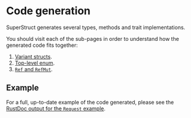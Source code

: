 # Code generation

SuperStruct generates several types, methods and trait implementations.

You should visit each of the sub-pages in order to understand how the generated code fits together:

1. [Variant structs](./codegen/variant-structs.md).
2. [Top-level enum](./codegen/enum.md).
3. [`Ref` and `RefMut`](./codegen/ref-and-refmut.md).

## Example

For a full, up-to-date example of the code generated, please see the [RustDoc output for
the `Request` example](./rustdoc/request).
